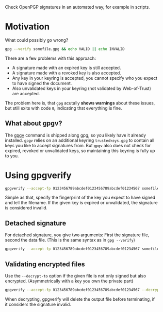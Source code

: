Check OpenPGP signatures in an automated way, for example in scripts.

# Motivation

What could possibly go wrong?

```sh
gpg --verify somefile.gpg && echo VALID || echo INVALID
```

There are a few problems with this approach:

- A signature made with an expired key is still accepted.
- A signature made with a revoked key is also accepted.
- Any key in your keyring is accepted, you cannot specify who you expect to have signed the document.
- Also unvalidated keys in your keyring (not validated by Web-of-Trust) are accepted.

The problem here is, that `gpg` acutally **shows warnings** about these issues, but still exits with code `0`, indicating that everything is fine.

## What about gpgv?

The [gpgv](https://www.gnupg.org/documentation/manuals/gnupg/gpgv.html) command is shipped along gpg, so you likely have it already installed. `gpgv` relies on an additional keyring `trustedkeys.gpg` to contain all keys you like to accept signatures from. But `gpgv` also does not check for expired, revoked or unvalidated keys, so maintaining this keyring is fully up to you.

# Using gpgverify

```sh
gpgverify --accept-fp 0123456789abcdef0123456789abcdef01234567 somefile.gpg && echo VALID || echo INVALID
```

Simple as that, specify the fingerprint of the key you expect to have signed and tell the filename. If the given key is expired or unvalidated, the signature is considered invalid.

## Detached signature

For detached signature, you give two arguments: First the signature file, second the data file. (This is the same syntax as in `gpg --verify`)

```sh
gpgverify --accept-fp 0123456789abcdef0123456789abcdef01234567 somefile.gpg somefile && echo VALID || echo INVALID
```

## Validating encrypted files

Use the `--decrypt-to` option if the given file is not only signed but also encrypted. (Asymmetrically with a key you own the private part)

```sh
gpgverify --accept-fp 0123456789abcdef0123456789abcdef01234567 --decrypt-to decryptedfile encryptedfile.gpg && echo VALID || echo INVALID
```

When decrypting, gpgverify will delete the output file before terminating, if it considers the signature invalid.
